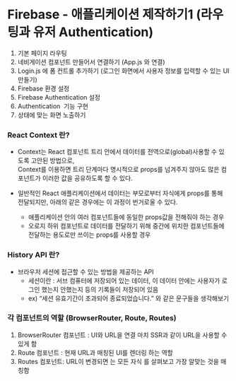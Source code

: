 # Firebase - 애플리케이션 제작하기1 (라우팅과 유저 Authentication)

1. 기본 페이지 라우팅
2. 네비게이션 컴포넌트 만들어서 연결하기 (App.js 와 연결)
3. Login.js 에 폼 컨트롤 추가하기 (로그인 화면에서 사용자 정보를 입력할 수 있는 UI 만들기)
4. Firebase 환경 설정
5. Firebase Authentication 설정
6. Authentication  기능 구현 
7. 상태에 맞는 화면 노출하기

### React Context 란?
  
- Context는 React 컴포넌트 트리 안에서 데이터를 전역으로(global)사용할 수 있도록 고안된 방법으로,  <br>
  Context를 이용하면 트리 단계마다 명시적으로 props를 넘겨주지 않아도 많은 컴포넌트가 이러한 값을 공유하도록 할 수 있다.
  <br>
  
- 일반적인 React 애플리케이션에서 데이터는 부모로부터 자식에게 props를 통해 전달되지만, 아래의 같은 경우에는 이 과정이 번거로울 수 있다. 
  - 애플리케이션 안의 여러 컴포넌트들에 동일한 props값을 전해줘야 하는 경우
  - 오로지 하위 컴포넌트로 데이터를 전달하기 위해 중간에 위치한 컴포넌트들에 전달하는 용도로만 쓰이는 props를 사용할 경우
  
### History API 란?

- 브라우저 세션에 접근할 수 있는 방법을 제공하는 API
  - 세션이란 : 서브 컴퓨터에 저장되어 있는 데이터, 이 데이터 안에는 사용자가 로그인 했는지 안했는지 등의 기록들이 저장되어 있음
  - ex) “세션 유효기간이 초과되어 종료되었습니다.” 와 같은 문구들을 생각해보기


### 각 컴포넌트의 역할 (BrowserRouter, Route, Routes)

1. BrowserRouter 컴포넌트 :  UI와 URL을 연결 마치 SSR과 같이 URL을 사용할 수 있게 함 
2. Route 컴포넌트 : 현재 URL과 매칭된 UI를 렌더링 하는 역할
3. Routes 컴포넌트: URL이 변경되면 <Routes>는 모든 자식 <Route>를 살펴보고 가장 알맞는 것을 매칭함
  
  
